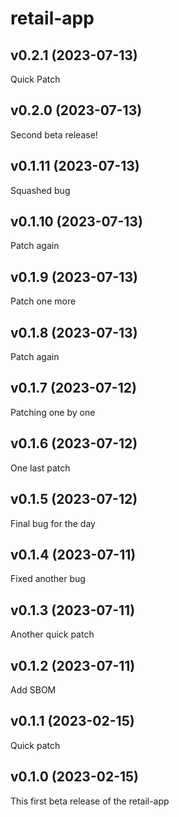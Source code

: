 # retail-app
## v0.2.1 (2023-07-13)

Quick Patch

## v0.2.0 (2023-07-13)

Second beta release!

## v0.1.11 (2023-07-13)

Squashed bug

## v0.1.10 (2023-07-13)

Patch again

## v0.1.9 (2023-07-13)

Patch one more

## v0.1.8 (2023-07-13)

Patch again

## v0.1.7 (2023-07-12)

Patching one by one

## v0.1.6 (2023-07-12)

One last patch

## v0.1.5 (2023-07-12)

Final bug for the day

## v0.1.4 (2023-07-11)

Fixed another bug

## v0.1.3 (2023-07-11)

Another quick patch

## v0.1.2 (2023-07-11)

Add SBOM

## v0.1.1 (2023-02-15)

Quick patch

## v0.1.0 (2023-02-15)

This first beta release of the retail-app
